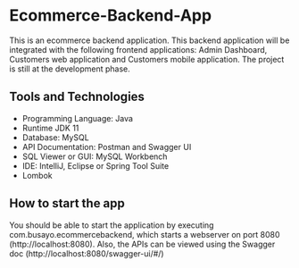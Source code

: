 # Ecommerce-Backend-App
This is an ecommerce backend application. This backend application will be integrated with the following frontend applications: Admin Dashboard, Customers web application and Customers mobile application.
The project is still at the development phase.

## Tools and Technologies
- Programming Language: Java
- Runtime JDK 11
- Database: MySQL
- API Documentation: Postman and Swagger UI
- SQL Viewer or GUI: MySQL Workbench
- IDE: IntelliJ, Eclipse or Spring Tool Suite
- Lombok

## How to start the app
You should be able to start the application by executing com.busayo.ecommercebackend, which starts a webserver on port 8080 (http://localhost:8080). Also, the APIs can be viewed using the Swagger doc (http://localhost:8080/swagger-ui/#/) 
